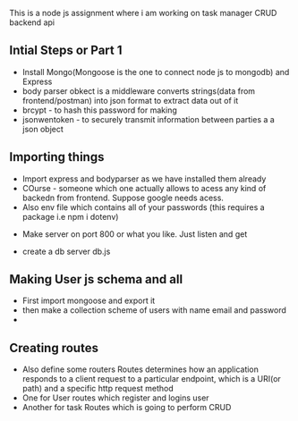 <p> This is a node js assignment where i am working on  task manager CRUD backend api</p>

<h2>Intial Steps or Part 1</h2>
<ul>
<li>Install Mongo(Mongoose is the one to connect node js to mongodb) and Express</li>
<li>body parser obkect is a middleware converts strings(data from frontend/postman) into json format to extract data out of it</li>
<li>brcypt - to hash this password for making </li>
<li>jsonwentoken - to securely transmit information between parties a a json object </li>
<!-- npm i express body-parser bcrypt jsonwebtoken -->
</ul>

<h2>Importing things</h2>
<ul>
<li>Import express and bodyparser as we have installed them already</li>
<li>COurse - someone which one actually allows to acess any kind of backedn from frontend. Suppose google needs acess.</li>
<li>Also env file which contains all of your passwords (this requires a package i.e npm i dotenv)</li>
</ul>

<ul>
<li>Make server on port 800 or what you like. Just listen and get</li>
</ul>

<ul>
<li>create a db server db.js</li>
</ul>

<!-- Creating User Schema -->
<!-- In models folder -->

<h2>Making User js schema and all</h2>
<ul>
<li>First import mongoose and export it</li>
<li>then make a collection scheme of users with name email and password</li>
<li></li>
</ul>

<h2>Creating routes</h2>
<ul><li>Also define some routers Routes determines how an application responds to a client request to a particular endpoint, which is a URI(or path) and a specific http request method</li>
<li>One for User routes which register and logins user</li>
<li>Another for task Routes which is going to perform CRUD</li>
</ul>

<!-- Till here everything is connected -->